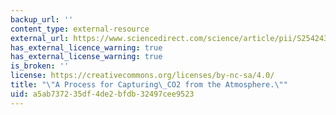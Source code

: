 ```yaml
---
backup_url: ''
content_type: external-resource
external_url: https://www.sciencedirect.com/science/article/pii/S2542435118302253
has_external_licence_warning: true
has_external_license_warning: true
is_broken: ''
license: https://creativecommons.org/licenses/by-nc-sa/4.0/
title: "\"A Process for Capturing\_CO2 from the Atmosphere.\""
uid: a5ab7372-35df-4de2-bfdb-32497cee9523
---
```

